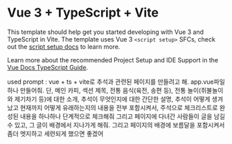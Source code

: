 # Vue 3 + TypeScript + Vite

This template should help get you started developing with Vue 3 and TypeScript in Vite. The template uses Vue 3 `<script setup>` SFCs, check out the [script setup docs](https://v3.vuejs.org/api/sfc-script-setup.html#sfc-script-setup) to learn more.

Learn more about the recommended Project Setup and IDE Support in the [Vue Docs TypeScript Guide](https://vuejs.org/guide/typescript/overview.html#project-setup).

used prompt : vue + ts + vite로 추석과 관련된 페이지를 만들려고 해. app.vue파일 하나 만들어줘.
단,  메인 카피, 섹션 제목, 전통 음식(육전, 송편 등), 전통 놀이(쥐불놀이와 제기차기 등)에 대한 소개, 추석이 무엇인지에 대한 간단한 설명, 추석이 어떻게 생겨났고 현재까지 어떻게 유래하는지의 내용을 전부 포함시켜서, 주석으로 체크리스트로 완성된 내용을 하나하나 단계적으로 체크해줘
그리고 페이지에 다녀간 사람들이 글을 남길 수 있고, 그 글이 배경에서 지나가게 해줘. 그리고 페이지의 배경에 보름달을 포함시켜서 좀더 엣지하고 세련되게 했으면 좋겠어